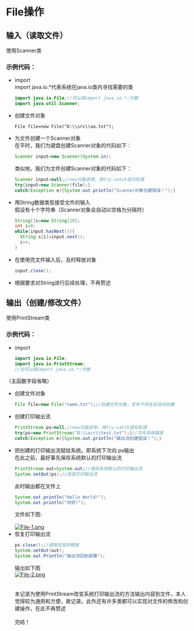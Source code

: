 # File操作
## 输入（读取文件）
使用Scanner类
  ### 示例代码：
  * import\
    import java.io.*代表系统在java.io类内寻找需要的类
    ```java
    import java.io.File;//可以用import java.io.*;代替
    import java.util.Scanner;
    ```
* 创建文件对象
  ```
  File file=new File("D:\\src\\aa.txt");
  ```
* 为文件创建一个Scanner对象\
  在平时，我们为键盘创建Scanner对象的代码如下：
  ```java
  Scanner input=new Scanner(System.in);
  ```
  类似地，我们为文件创建Scanner对象的代码如下：
  ```java
  Scanner input=null;//new可能异常，用try-catch语句处理
  try{input=new Scanner(file);}
  catch(Exception e){System.out.println("Scanner对象创建错误！");}
  ```
* 用String数据类型接受文件的输入\
  假设有十个字符串（Scanner对象会自动以空格为分隔符）
  ```java
  String[]s=new String[10];
  int i=0;
  while(input.hasNext()){
    String s[i]=input.next();
    i++;
  }
  ```
 * 在使用完文件输入后，及时释放对象
    ```java
    input.close();
    ```
* 根据要求对String进行后续处理，不再赘述
## 输出（创建/修改文件）
使用PrintStream类
### 示例代码：
* import 
  ```java
  import java.io.File;
  import java.io.PrintStream;
  //也可以用import java.io.*;代替
  ```
（主函数字段省略）

* 创建文件对象
  ```java
  File file=new File("name.txt");//创建文件对象，文件不存在会自动创建
  ```
* 创建打印输出流
  ```java
  PrintStream ps=null;//new可能异常，用try-catch语句处理
  try{ps=new PrintStream("D:\\scr\\test.txt");}//文件具体路径
  catch(Exception e){System.out.println("输出流创建错误！");}
  ```
* 把创建的打印输出流赋给系统。即系统下次向 ps输出\
在此之前，最好事先保存系统默认的打印输出流
  ```java
  PrintStream out=System.out;//保存系统默认的打印输出流
  System.setOut(ps);//改变打印输出流
  ```
  此时输出都在文件上 
  ```java
  System.out.println("Hello World!");
  System.out.println("你好!");
  ```
  文件如下图:\
\
[![File-1.png](https://i.postimg.cc/FHrxwPYh/File-1.png)](https://postimg.cc/MvLRQm0L)
* 恢复打印输出流
  ```java
  ps.close();//使用完及时释放
  System.setOut(out);
  System.out.Println("输出流回到屏幕");
  ```
  输出如下图\
[![File-2.png](https://i.postimg.cc/9M3yDBd8/File-2.png)](https://postimg.cc/CZNRtk6k)
\
\
\
本记录为使用PrintStream改变系统打印输出流的方法输出内容到文件，本人觉得较为通用和方便，故记录。此外还有许多类都可以实现对文件的修改和创建操作，在此不再赘述\
\
完结！
